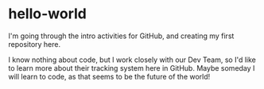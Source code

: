 # hello-world

I'm going through the intro activities for GitHub, and creating my first repository here. 

I know nothing about code, but I work closely with our Dev Team, so I'd like to learn more about their tracking system here in GitHub. Maybe someday I will learn to code, as that seems to be the future of the world!
